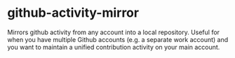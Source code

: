 # github-activity-mirror

Mirrors github activity from any account into a local repository. Useful for when you have multiple Github accounts (e.g. a separate work account) and you want to maintain a unified contribution activity on your main account.
